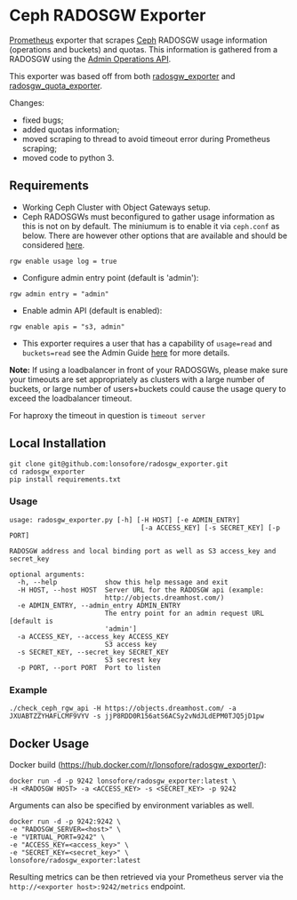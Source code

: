 # Ceph RADOSGW Exporter

[Prometheus](https://prometheus.io/) exporter that scrapes
[Ceph](http://ceph.com/) RADOSGW usage information (operations and buckets) and quotas.
This information is gathered from a RADOSGW using the
[Admin Operations API](http://docs.ceph.com/docs/master/radosgw/adminops/).

This exporter was based off from both
[radosgw_exporter](https://github.com/blemmenes/radosgw_exporter)
 and [radosgw_quota_exporter](https://github.com/hclareth7/radosgw_quota_exporter).

Changes:
* fixed bugs;
* added quotas information;
* moved scraping to thread to avoid timeout error during Prometheus scraping;
* moved code to python 3.


## Requirements

* Working Ceph Cluster with Object Gateways setup.
* Ceph RADOSGWs must beconfigured to gather usage information as this is not
on by default. The miniumum is to enable it via `ceph.conf` as below. There are
however other options that are available and should be considered
[here](http://docs.ceph.com/docs/master/radosgw/config-ref/).
```
rgw enable usage log = true
```

* Configure admin entry point (default is 'admin'):
```
rgw admin entry = "admin"
```

* Enable admin API (default is enabled):
```
rgw enable apis = "s3, admin"
```

* This exporter requires a user that has a capability of `usage=read` and
`buckets=read` see the Admin Guide
[here](http://docs.ceph.com/docs/master/radosgw/admin/#add-remove-admin-capabilities)
for more details.

**Note:** If using a loadbalancer in front of your RADOSGWs, please make sure your timeouts are set appropriately as clusters with a large number of buckets, or large number of users+buckets could cause the usage query to exceed the loadbalancer timeout. 

For haproxy the timeout in question is `timeout server`


## Local Installation
```
git clone git@github.com:lonsofore/radosgw_exporter.git
cd radosgw_exporter
pip install requirements.txt
```

### Usage
```
usage: radosgw_exporter.py [-h] [-H HOST] [-e ADMIN_ENTRY]
                                 [-a ACCESS_KEY] [-s SECRET_KEY] [-p PORT]

RADOSGW address and local binding port as well as S3 access_key and secret_key

optional arguments:
  -h, --help            show this help message and exit
  -H HOST, --host HOST  Server URL for the RADOSGW api (example:
                        http://objects.dreamhost.com/)
  -e ADMIN_ENTRY, --admin_entry ADMIN_ENTRY
                        The entry point for an admin request URL [default is
                        'admin']
  -a ACCESS_KEY, --access_key ACCESS_KEY
                        S3 access key
  -s SECRET_KEY, --secret_key SECRET_KEY
                        S3 secrest key
  -p PORT, --port PORT  Port to listen
```

### Example
```
./check_ceph_rgw_api -H https://objects.dreamhost.com/ -a JXUABTZZYHAFLCMF9VYV -s jjP8RDD0R156atS6ACSy2vNdJLdEPM0TJQ5jD1pw
```

## Docker Usage
Docker build (https://hub.docker.com/r/lonsofore/radosgw_exporter/):
```
docker run -d -p 9242 lonsofore/radosgw_exporter:latest \
-H <RADOSGW HOST> -a <ACCESS_KEY> -s <SECRET_KEY> -p 9242
```
Arguments can also be specified by environment variables as well.
```
docker run -d -p 9242:9242 \
-e "RADOSGW_SERVER=<host>" \
-e "VIRTUAL_PORT=9242" \
-e "ACCESS_KEY=<access_key>" \
-e "SECRET_KEY=<secret_key>" \
lonsofore/radosgw_exporter:latest
```

Resulting metrics can be then retrieved via your Prometheus server via the
`http://<exporter host>:9242/metrics` endpoint.

